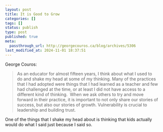 ```yaml
---
layout: post
title: It is Good to Grow
categories: []
tags: []
status: publish
type: post
published: true
meta:
  passthrough_url: http://georgecouros.ca/blog/archives/5306
last_modified_at: 2024-11-01 18:37:51
---
```


George Couros:


>As an educator for almost fifteen years, I think about what I used to do and shake my head at some of my thinking. Many of the practices that I had adopted were things that I had learned as a teacher and few had challenged at the time, or at least I did not have access to a different kind of thinking.  When we ask others to try and move forward in their practice, it is important to not only share our stories of success, but also our stories of growth. Vulnerability is crucial to leadership and building trust.



One of the things that I shake my head about is thinking that kids actually would do what I said just because I said so.
